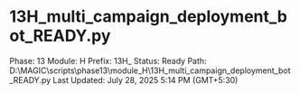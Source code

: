 # 13H_multi_campaign_deployment_bot_READY.py

Phase: 13
Module: H
Prefix: 13H_
Status: Ready
Path: D:\MAGIC\scripts\phase13\module_H\13H_multi_campaign_deployment_bot_READY.py
Last Updated: July 28, 2025 5:14 PM (GMT+5:30)